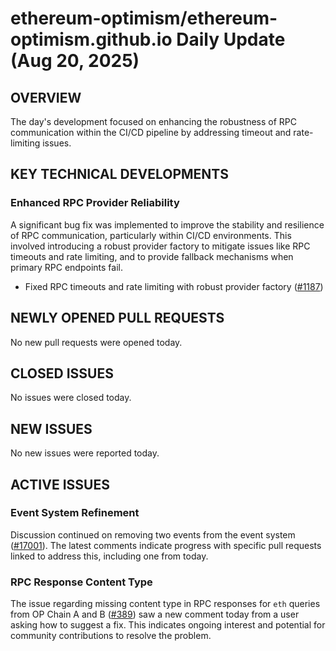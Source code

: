 # ethereum-optimism/ethereum-optimism.github.io Daily Update (Aug 20, 2025)
## OVERVIEW 
The day's development focused on enhancing the robustness of RPC communication within the CI/CD pipeline by addressing timeout and rate-limiting issues.

## KEY TECHNICAL DEVELOPMENTS

### Enhanced RPC Provider Reliability
A significant bug fix was implemented to improve the stability and resilience of RPC communication, particularly within CI/CD environments. This involved introducing a robust provider factory to mitigate issues like RPC timeouts and rate limiting, and to provide fallback mechanisms when primary RPC endpoints fail.
- Fixed RPC timeouts and rate limiting with robust provider factory ([#1187](https://github.com/ethereum-optimism/ethereum-optimism.github.io/pull/1187))

## NEWLY OPENED PULL REQUESTS
No new pull requests were opened today.

## CLOSED ISSUES
No issues were closed today.

## NEW ISSUES
No new issues were reported today.

## ACTIVE ISSUES

### Event System Refinement
Discussion continued on removing two events from the event system ([#17001](https://github.com/ethereum-optimism/ethereum-optimism.github.io/issues/17001)). The latest comments indicate progress with specific pull requests linked to address this, including one from today.

### RPC Response Content Type
The issue regarding missing content type in RPC responses for `eth` queries from OP Chain A and B ([#389](https://github.com/ethereum-optimism/ethereum-optimism.github.io/issues/389)) saw a new comment today from a user asking how to suggest a fix. This indicates ongoing interest and potential for community contributions to resolve the problem.